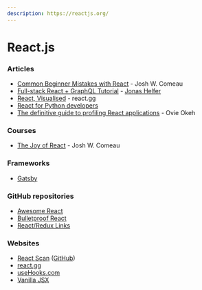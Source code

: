 ```yaml
---
description: https://reactjs.org/
---
```


# React.js

### Articles

* [Common Beginner Mistakes with React](https://www.joshwcomeau.com/react/common-beginner-mistakes) - Josh W. Comeau
* [Full-stack React + GraphQL Tutorial](https://www.apollographql.com/blog/full-stack-react-graphql-tutorial-582ac8d24e3b/) - [Jonas Helfer](https://twitter.com/helferjs)
* [React, Visualised](https://react.gg/visualized) - react.gg
* [React for Python developers](https://www.softwarefactory-project.io/react-for-python-developers.html)
* [The definitive guide to profiling React applications](https://blog.asayer.io/the-definitive-guide-to-profiling-react-applications) - Ovie Okeh

### Courses

* [The Joy of React](https://www.joyofreact.com/) - Josh W. Comeau

### Frameworks

* [Gatsby](https://www.gatsbyjs.com/)

### GitHub repositories

* [Awesome React](https://github.com/enaqx/awesome-react)
* [Bulletproof React](https://github.com/alan2207/bulletproof-react)
* [React/Redux Links](https://github.com/markerikson/react-redux-links)

### Websites

* [React Scan](https://react-scan.com/) ([GitHub](https://github.com/aidenybai/react-scan))
* [react.gg](https://react.gg/)
* [useHooks.com](https://usehooks.com/)
* [Vanilla JSX](https://vanillajsx.com/)
